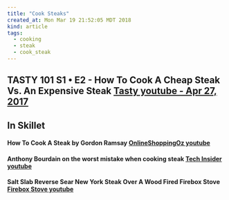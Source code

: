 ```yaml
---
title: "Cook Steaks"
created_at: Mon Mar 19 21:52:05 MDT 2018
kind: article
tags:
  - cooking
  - steak
  - cook_steak
---
```


<h2>
  TASTY 101  S1 • E2 - How To Cook A Cheap Steak Vs. An Expensive Steak
  <a href="https://www.youtube.com/watch?v=ir5U88d_3iI" target="_blank">Tasty youtube - Apr 27, 2017</a>
</h2>

<h2>In Skillet</h2>

<h4>
  How To Cook A Steak by Gordon Ramsay
  <a href="https://www.youtube.com/watch?v=xOc2LwR2gzY" target="_blank">OnlineShoppingOz youtube</a>
</h4>

<h4>
  Anthony Bourdain on the worst mistake when cooking steak
  <a href="https://www.youtube.com/watch?v=2ua_v4BA3qM" target="_blank">Tech Insider youtube</a>
</h4>

<h4>
  Salt Slab Reverse Sear New York Steak Over A Wood Fired Firebox Stove
  <a href="https://www.youtube.com/watch?time_continue=3&v=Ox0CWFOHjgg" target="_blank">Firebox Stove youtube</a>
</h4>

<!--
html boilerplate
<a href="" target="_blank"></a>
<a name=""></a>
<img src="" width="400px">
<ul>
  <li></li>
</ul>
<pre>
</pre>
<p style="margin-bottom: 2em;"></p>
<hr style="border: 0; height: 3px; background: #333; background-image: linear-gradient(to right, #ccc, #333, #ccc);">
<pre><code>
</code></pre>
<math xmlns='http://www.w3.org/1998/Math/MathML' display='block'>
</math>
-->
